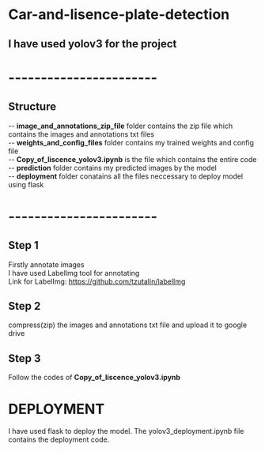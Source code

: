 # Car-and-lisence-plate-detection
## **I have used yolov3 for the project**<br>
# -----------------------
## Structure
 -- **image_and_annotations_zip_file** folder contains the zip file which contains the images and annotations txt files<br>
 -- **weights_and_config_files** folder contains my trained weights and config file<br>
 -- **Copy_of_liscence_yolov3.ipynb** is the file which contains the entire code<br>
 -- **prediction** folder contains my predicted images by the model<br>
 -- **deployment** folder conatains all the files neccessary to deploy model using flask<br>
# -----------------------

## Step 1
Firstly annotate images<br>
I have used LabelImg tool for annotating<br>
Link for LabelImg: https://github.com/tzutalin/labelImg<br>

## Step 2
compress(zip) the images and annotations txt file and upload it to google drive<br>

## Step 3
Follow the codes of **Copy_of_liscence_yolov3.ipynb**<br>

# **DEPLOYMENT**<br>
I have used flask to deploy the model.
The yolov3_deployment.ipynb file contains the deployment code.


